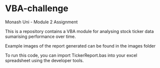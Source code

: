 # VBA-challenge
Monash Uni - Module 2 Assignment

This is a repository contains a VBA module for analysing stock ticker data sumarising performance over time.

Example images of the report generated can be found in the images folder

To run this code, you can import TickerReport.bas into your excel spreadsheet using the developer tools.